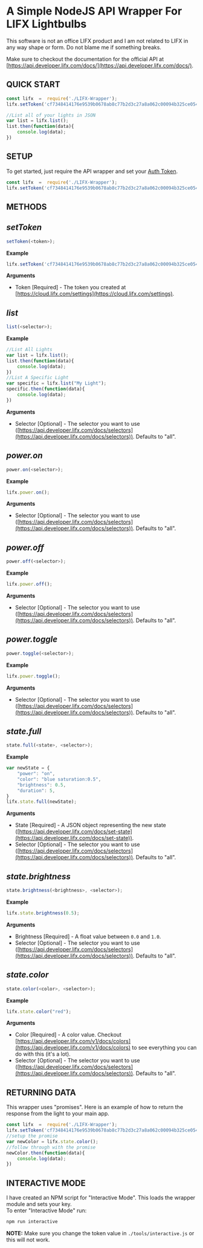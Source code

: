 
# A Simple NodeJS API Wrapper For LIFX Lightbulbs
This software is not an office LIFX product and I am not related to LIFX in any way shape or form. Do not blame me if something breaks. 

Make sure to checkout the documentation for the official API at [https://api.developer.lifx.com/docs/](https://api.developer.lifx.com/docs/). 

## QUICK START
```js
const lifx  =  require('./LIFX-Wrapper');
lifx.setToken('cf7348414176e9539b0678ab8c77b2d3c27a8a062c00094b325ce054dIAMFAKE');

//List all of your lights in JSON
var list = lifx.list();
list.then(function(data){
	console.log(data);
})
```
 
## SETUP
To get started, just require the API wrapper and set your [Auth Token](https://cloud.lifx.com/settings).
```js
const lifx  =  require('./LIFX-Wrapper');
lifx.setToken('cf7348414176e9539b0678ab8c77b2d3c27a8a062c00094b325ce054dIAMFAKE');
```

## METHODS
## *setToken*
```js
setToken(<token>);
```
**Example**

```js
lifx.setToken('cf7348414176e9539b0678ab8c77b2d3c27a8a062c00094b325ce054dIAMFAKE');
```

**Arguments** 
* Token [Required] - The token you created at [https://cloud.lifx.com/settings](https://cloud.lifx.com/settings).


## *list*
```js
list(<selector>);
```
**Example**

```js
//List All Lights
var list = lifx.list();
list.then(function(data){
	console.log(data);
})
//List A Specific Light
var specific = lifx.list("My Light");
specific.then(function(data){
	console.log(data);
})
```

**Arguments** 
* Selector [Optional] - The selector you want to use ([https://api.developer.lifx.com/docs/selectors](https://api.developer.lifx.com/docs/selectors)). Defaults to "all".

## *power.on*
```js
power.on(<selector>);
```
**Example**

```js
lifx.power.on();
```

**Arguments** 
* Selector [Optional] - The selector you want to use ([https://api.developer.lifx.com/docs/selectors](https://api.developer.lifx.com/docs/selectors)). Defaults to "all".

## *power.off*
```js
power.off(<selector>);
```
**Example**

```js
lifx.power.off();
```

**Arguments** 
* Selector [Optional] - The selector you want to use ([https://api.developer.lifx.com/docs/selectors](https://api.developer.lifx.com/docs/selectors)). Defaults to "all".

## *power.toggle*
```js
power.toggle(<selector>);
```
**Example**

```js
lifx.power.toggle();
```

**Arguments** 
* Selector [Optional] - The selector you want to use ([https://api.developer.lifx.com/docs/selectors](https://api.developer.lifx.com/docs/selectors)). Defaults to "all".

## *state.full*
```js
state.full(<state>, <selector>);
```
**Example**

```js
var newState = {
	"power": "on",
	"color": "blue saturation:0.5",
	"brightness": 0.5,
	"duration": 5,
}
lifx.state.full(newState);
```

**Arguments** 
* State [Required] - A JSON object representing the new state ([https://api.developer.lifx.com/docs/set-state](https://api.developer.lifx.com/docs/set-state)).
* Selector [Optional] - The selector you want to use ([https://api.developer.lifx.com/docs/selectors](https://api.developer.lifx.com/docs/selectors)). Defaults to "all".

## *state.brightness*
```js
state.brightness(<brightness>, <selector>);
```
**Example**

```js
lifx.state.brightness(0.5);
```

**Arguments** 
* Brightness [Required] - A float value between ```0.0``` and ```1.0```.
* Selector [Optional] - The selector you want to use ([https://api.developer.lifx.com/docs/selectors](https://api.developer.lifx.com/docs/selectors)). Defaults to "all".

## *state.color*
```js
state.color(<color>, <selector>);
```
**Example**

```js
lifx.state.color("red");
```

**Arguments** 
* Color [Required] - A color value. Checkout [https://api.developer.lifx.com/v1/docs/colors](https://api.developer.lifx.com/v1/docs/colors) to see everything you can do with this (it's a lot).
* Selector [Optional] - The selector you want to use ([https://api.developer.lifx.com/docs/selectors](https://api.developer.lifx.com/docs/selectors)). Defaults to "all".

## RETURNING DATA
This wrapper uses "promises". Here is an example of how to return the response from the light to your main app.
```js
const lifx  =  require('./LIFX-Wrapper');
lifx.setToken('cf7348414176e9539b0678ab8c77b2d3c27a8a062c00094b325ce054dIAMFAKE');
//setup the promise
var newColor = lifx.state.color();
//follow through with the promise
newColor.then(function(data){
	console.log(data);
})
```

## INTERACTIVE MODE
I have created an NPM script for "Interactive Mode". This loads the wrapper module and sets your key.  
To enter "Interactive Mode" run:
```bash
npm run interactive
```
**NOTE:** Make sure you change the token value in ```./tools/interactive.js``` or this will not work.